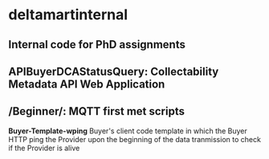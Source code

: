# deltamartinternal
Internal code for PhD assignments
--
**APIBuyerDCAStatusQuery**:
Collectability Metadata API Web Application
--
**/Beginner/**:
MQTT first met scripts
--
**Buyer-Template-wping**
Buyer's client code template in which the Buyer HTTP ping the Provider upon the beginning of the data tranmission to check if the Provider is alive
